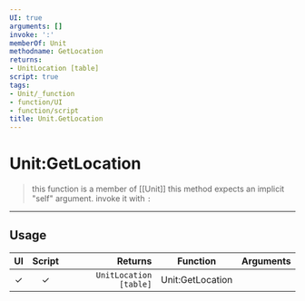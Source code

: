 ```yaml
---
UI: true
arguments: []
invoke: ':'
memberOf: Unit
methodname: GetLocation
returns:
- UnitLocation [table]
script: true
tags:
- Unit/_function
- function/UI
- function/script
title: Unit.GetLocation
---
```

# Unit:GetLocation
> this function is a member of [[Unit]]
> this method expects an implicit "self" argument. invoke it with `:`
-----
## Usage
|  UI | Script | Returns | Function | Arguments |
|:---:|:------:|-------:|:--------:|:---------|
|✓|✓|`UnitLocation [table]`|Unit:GetLocation||
